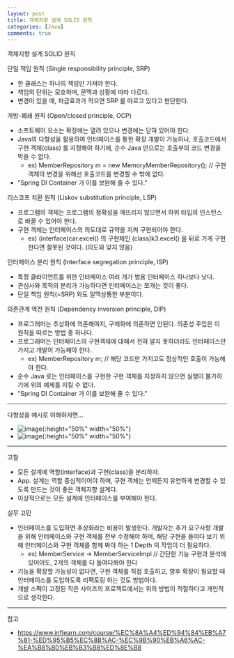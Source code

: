 ```yaml
---
layout: post
title: 객체지향 설계 SOLID 원칙
categories: [Java]
comments: true
---
```


객체지향 설계 SOLID 원칙

단일 책임 원칙 (Single responsibility principle, SRP)
- 한 클래스는 하나의 책임만 가져야 한다.
- 책임의 단위는 모호하며, 문맥과 상황에 따라 다르다.
- 변경이 있을 때, 파급효과가 적으면 SRP 를 따르고 있다고 판단한다.

개방-폐쇄 원칙 (Open/closed principle, OCP)
- 소프트웨어 요소는 확장에는 열려 있으나 변경에는 닫혀 있어야 한다.
- Java의 다형성을 활용하여 인터페이스를 통한 확장 개발이 가능하나, 호출코드에서 구현 객체(class) 를 지정해야 하기에, 순수 Java 만으로는 호출부의 코드 변경을 막을 수 없다.
  - ex) MemberRepository m = new MemoryMemberRepository(); // 구현 객체의 변경을 위해선 호출코드를 변경할 수 밖에 없다.
- "Spring DI Container 가 이를 보완해 줄 수 있다."

리스코프 치환 원칙 (Liskov substitution principle, LSP)
- 프로그램의 객체는 프로그램의 정확성을 깨뜨리지 않으면서 하위 타입의 인스턴스로 바꿀 수 있어야 한다.
- 구현 객체는 인터페이스의 의도대로 규약을 지켜 구현되어야 한다.
  - ex) (interface)car.excel() 의 구현체인 (class)k3.excel() 을 뒤로 가게 구현한다면 잘못된 것이다. (의도와 맞지 않음)

인터페이스 분리 원칙 (Interface segregation principle, ISP)
- 특정 클라이언트를 위한 인터페이스 여러 개가 범용 인터페이스 하나보다 낫다.
- 관심사와 목적의 분리가 가능하다면 인터페이스는 쪼개는 것이 좋다.
- 단일 책임 원칙(=SRP) 와도 일맥상통한 부분이다.

의존관계 역전 원칙 (Dependency inversion principle, DIP)
- 프로그래머는 추상화에 의존해야지, 구체화에 의존하면 안된다. 의존성 주입은 이 원칙을 따르는 방법 중 하나다.
- 프로그래머는 인터페이스의 구현객체에 대해서 전혀 알지 못하더라도 인터페이스만 가지고 개발이 가능해야 한다.
  - ex) MemberRepository m; // 해당 코드만 가지고도 정상적인 호출이 가능해야 한다.
- 순수 Java 로는 인터페이스를 구현한 구현 객체를 지정하지 않으면 실행이 불가하기에 위의 예제를 지킬 수 없다.
- "Spring DI Container 가 이를 보완해 줄 수 있다."

------

다형성을 예시로 이해하자면...
- ![image](https://user-images.githubusercontent.com/23256138/145704389-37f93995-7448-4497-bcae-6a69d5a1912c.png){:height="50%" width="50%"}
- ![image](https://user-images.githubusercontent.com/23256138/145704394-6ec8bcdd-565a-4ae3-a445-c8d401bad952.png){:height="50%" width="50%"}

------

고찰
- 모든 설계에 역할(interface)과 구현(class)을 분리하자.
- App. 설계는 역할 중심적이어야 하며, 구현 객체는 언제든지 유연하게 변경할 수 있도록 만드는 것이 좋은 객체지향 설계다.
- 이상적으로는 모든 설계에 인터페이스를 부여해야 한다.

실무 고민
- 인터페이스를 도입하면 추상화라는 비용이 발생한다. 개발자는 추가 요구사항 개발을 위해 인터페이스와 구현 객체를 전부 수정해야 하며, 해당 구현을 들여다 보기 위해 인터페이스와 구현 객체를 함께 봐야 하는 1 Depth 의 작업이 더 필요하다.
  - ex) MemberService -> MemberServiceImpl // 간단한 기능 구현과 분석에 있어어도, 2개의 객체를 다 들여다봐야 한다
- 기능을 확장할 가능성이 없다면, 구현 객체를 직접 호출하고, 향후 확장이 필요할 때 인터페이스를 도입하도록 리팩토링 하는 것도 방법이다.
- 개발 스펙이 고정된 작은 사이즈의 프로젝트에서는 위의 방법이 적절하다고 개인적으로 생각한다.

-----------

참고

- https://www.inflearn.com/course/%EC%8A%A4%ED%94%84%EB%A7%81-%ED%95%B5%EC%8B%AC-%EC%9B%90%EB%A6%AC-%EA%B8%B0%EB%B3%B8%ED%8E%B8
